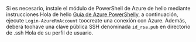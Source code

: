 Si es necesario, instale el módulo de PowerShell de Azure de hello mediante instrucciones Hola de hello [Guía de Azure PowerShell](https://docs.microsoft.com/powershell/azureps-cmdlets-docs/)y, a continuación, ejecute `Login-AzureRmAccount` toocreate una conexión con Azure. Además, deberá toohave una clave pública SSH denominada `id_rsa.pub` en directorio de .ssh Hola de su perfil de usuario.
